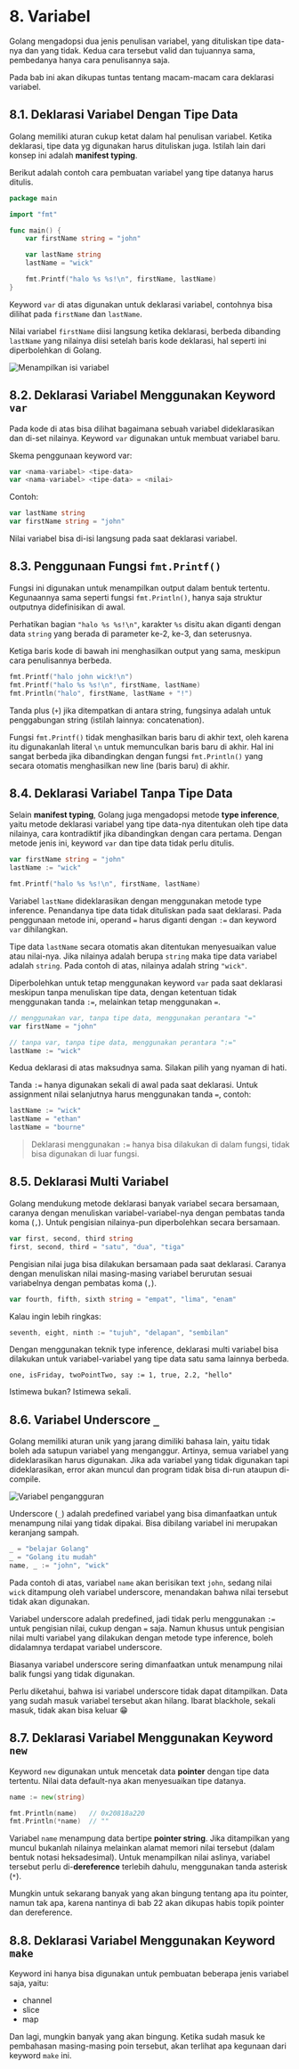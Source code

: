 # 8. Variabel

Golang mengadopsi dua jenis penulisan variabel, yang dituliskan tipe data-nya dan yang tidak. Kedua cara tersebut valid dan tujuannya sama, pembedanya hanya cara penulisannya saja.

Pada bab ini akan dikupas tuntas tentang macam-macam cara deklarasi variabel.

## 8.1. Deklarasi Variabel Dengan Tipe Data

Golang memiliki aturan cukup ketat dalam hal penulisan variabel. Ketika deklarasi, tipe data yg digunakan harus dituliskan juga. Istilah lain dari konsep ini adalah **manifest typing**.

Berikut adalah contoh cara pembuatan variabel yang tipe datanya harus ditulis.

```go
package main

import "fmt"

func main() {
    var firstName string = "john"

    var lastName string
    lastName = "wick"

    fmt.Printf("halo %s %s!\n", firstName, lastName)
}
```

Keyword `var` di atas digunakan untuk deklarasi variabel, contohnya bisa dilihat pada `firstName` dan `lastName`.

Nilai variabel `firstName` diisi langsung ketika deklarasi, berbeda dibanding `lastName` yang nilainya diisi setelah baris kode deklarasi, hal seperti ini diperbolehkan di Golang.

![Menampilkan isi variabel](images/8_1_variabel.png)

## 8.2. Deklarasi Variabel Menggunakan Keyword `var`

Pada kode di atas bisa dilihat bagaimana sebuah variabel dideklarasikan dan di-set nilainya. Keyword `var` digunakan untuk membuat variabel baru.

Skema penggunaan keyword var:

```go
var <nama-variabel> <tipe-data>
var <nama-variabel> <tipe-data> = <nilai>
```

Contoh:

```go
var lastName string
var firstName string = "john"
```

Nilai variabel bisa di-isi langsung pada saat deklarasi variabel.

## 8.3. Penggunaan Fungsi `fmt.Printf()`

Fungsi ini digunakan untuk menampilkan output dalam bentuk tertentu. Kegunaannya sama seperti fungsi `fmt.Println()`, hanya saja struktur outputnya didefinisikan di awal.

Perhatikan bagian `"halo %s %s!\n"`, karakter `%s` disitu akan diganti dengan data `string` yang berada di parameter ke-2, ke-3, dan seterusnya.

Ketiga baris kode di bawah ini menghasilkan output yang sama, meskipun cara penulisannya berbeda.

```go
fmt.Printf("halo john wick!\n")
fmt.Printf("halo %s %s!\n", firstName, lastName)
fmt.Println("halo", firstName, lastName + "!")
```

Tanda plus (`+`) jika ditempatkan di antara string, fungsinya adalah untuk penggabungan string (istilah lainnya: concatenation).

Fungsi `fmt.Printf()` tidak menghasilkan baris baru di akhir text, oleh karena itu digunakanlah literal `\n` untuk memunculkan baris baru di akhir. Hal ini sangat berbeda jika dibandingkan dengan fungsi `fmt.Println()` yang secara otomatis menghasilkan new line (baris baru) di akhir.

## 8.4. Deklarasi Variabel Tanpa Tipe Data

Selain **manifest typing**, Golang juga mengadopsi metode **type inference**, yaitu metode deklarasi variabel yang tipe data-nya ditentukan oleh tipe data nilainya, cara kontradiktif jika dibandingkan dengan cara pertama. Dengan metode jenis ini, keyword `var` dan tipe data tidak perlu ditulis.

```go
var firstName string = "john"
lastName := "wick"

fmt.Printf("halo %s %s!\n", firstName, lastName)
```

Variabel `lastName` dideklarasikan dengan menggunakan metode type inference. Penandanya tipe data tidak dituliskan pada saat deklarasi. Pada penggunaan metode ini, operand `=` harus diganti dengan `:=` dan keyword `var` dihilangkan.

Tipe data `lastName` secara otomatis akan ditentukan menyesuaikan value atau nilai-nya. Jika nilainya adalah berupa `string` maka tipe data variabel adalah `string`. Pada contoh di atas, nilainya adalah string `"wick"`.

Diperbolehkan untuk tetap menggunakan keyword `var` pada saat deklarasi meskipun tanpa menuliskan tipe data, dengan ketentuan tidak menggunakan tanda `:=`, melainkan tetap menggunakan `=`.

```go
// menggunakan var, tanpa tipe data, menggunakan perantara "="
var firstName = "john"

// tanpa var, tanpa tipe data, menggunakan perantara ":="
lastName := "wick"
```

Kedua deklarasi di atas maksudnya sama. Silakan pilih yang nyaman di hati.

Tanda `:=` hanya digunakan sekali di awal pada saat deklarasi. Untuk assignment nilai selanjutnya harus menggunakan tanda `=`, contoh:

```go
lastName := "wick"
lastName = "ethan"
lastName = "bourne"
```

> Deklarasi menggunakan `:=` hanya bisa dilakukan di dalam fungsi, tidak bisa digunakan di luar fungsi.

## 8.5. Deklarasi Multi Variabel

Golang mendukung metode deklarasi banyak variabel secara bersamaan, caranya dengan menuliskan variabel-variabel-nya dengan pembatas tanda koma (`,`). Untuk pengisian nilainya-pun diperbolehkan secara bersamaan.

```go
var first, second, third string
first, second, third = "satu", "dua", "tiga"
```

Pengisian nilai juga bisa dilakukan bersamaan pada saat deklarasi. Caranya dengan menuliskan nilai masing-masing variabel berurutan sesuai variabelnya dengan pembatas koma (`,`).

```go
var fourth, fifth, sixth string = "empat", "lima", "enam"
```

Kalau ingin lebih ringkas:

```go
seventh, eight, ninth := "tujuh", "delapan", "sembilan"
```

Dengan menggunakan teknik type inference, deklarasi multi variabel bisa dilakukan untuk variabel-variabel yang tipe data satu sama lainnya berbeda.

```
one, isFriday, twoPointTwo, say := 1, true, 2.2, "hello"
```

Istimewa bukan? Istimewa sekali.

## 8.6. Variabel Underscore `_`

Golang memiliki aturan unik yang jarang dimiliki bahasa lain, yaitu tidak boleh ada satupun variabel yang menganggur. Artinya, semua variabel yang dideklarasikan harus digunakan. Jika ada variabel yang tidak digunakan tapi dideklarasikan, error akan muncul dan program tidak bisa di-run ataupun di-compile.

![Variabel pengangguran](images/8_2_unused_variabel.png)

Underscore (`_`) adalah predefined variabel yang bisa dimanfaatkan untuk menampung nilai yang tidak dipakai. Bisa dibilang variabel ini merupakan keranjang sampah.

```go
_ = "belajar Golang"
_ = "Golang itu mudah"
name, _ := "john", "wick"
```

Pada contoh di atas, variabel `name` akan berisikan text `john`, sedang nilai `wick` ditampung oleh variabel underscore, menandakan bahwa nilai tersebut tidak akan digunakan.

Variabel underscore adalah predefined, jadi tidak perlu menggunakan `:=` untuk pengisian nilai, cukup dengan `=` saja. Namun khusus untuk pengisian nilai multi variabel yang dilakukan dengan metode type inference, boleh didalamnya terdapat variabel underscore.

Biasanya variabel underscore sering dimanfaatkan untuk menampung nilai balik fungsi yang tidak digunakan.

Perlu diketahui, bahwa isi variabel underscore tidak dapat ditampilkan. Data yang sudah masuk variabel tersebut akan hilang. Ibarat blackhole, sekali masuk, tidak akan bisa keluar 😁

## 8.7. Deklarasi Variabel Menggunakan Keyword `new`

Keyword `new` digunakan untuk mencetak data **pointer** dengan tipe data tertentu. Nilai data default-nya akan menyesuaikan tipe datanya.

```go
name := new(string)

fmt.Println(name)   // 0x20818a220
fmt.Println(*name)  // ""
```

Variabel `name` menampung data bertipe **pointer string**. Jika ditampilkan yang muncul bukanlah nilainya melainkan alamat memori nilai tersebut (dalam bentuk notasi heksadesimal). Untuk menampilkan nilai aslinya, variabel tersebut perlu di-**dereference** terlebih dahulu, menggunakan tanda asterisk (`*`).

Mungkin untuk sekarang banyak yang akan bingung tentang apa itu pointer, namun tak apa, karena nantinya di bab 22 akan dikupas habis topik pointer dan dereference.

## 8.8. Deklarasi Variabel Menggunakan Keyword `make`

Keyword ini hanya bisa digunakan untuk pembuatan beberapa jenis variabel saja, yaitu:

- channel
- slice
- map

Dan lagi, mungkin banyak yang akan bingung. Ketika sudah masuk ke pembahasan masing-masing poin tersebut, akan terlihat apa kegunaan dari keyword `make` ini.
